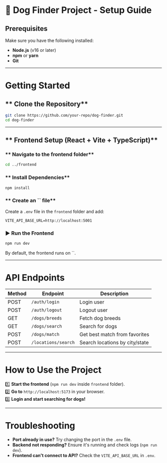 # 🐶 Dog Finder Project - Setup Guide

## Prerequisites

Make sure you have the following installed:

- **Node.js** (v16 or later)
- **npm** or **yarn**
- **Git**

---

# Getting Started

## ** Clone the Repository**

```sh
git clone https://github.com/your-repo/dog-finder.git
cd dog-finder
```

---



## ** Frontend Setup (React + Vite + TypeScript)**

### ** Navigate to the frontend folder**

```sh
cd ../frontend
```

### ** Install Dependencies**

```sh
npm install
```

### ** Create an ****\`\`**** file**

Create a `.env` file in the `frontend` folder and add:

```
VITE_API_BASE_URL=http://localhost:5001
```

### **▶️ Run the Frontend**

```sh
npm run dev
```

By default, the frontend runs on \`\`.

---

# API Endpoints

| Method | Endpoint            | Description                    |
| ------ | ------------------- | ------------------------------ |
| POST   | `/auth/login`       | Login user                     |
| POST   | `/auth/logout`      | Logout user                    |
| GET    | `/dogs/breeds`      | Fetch dog breeds               |
| GET    | `/dogs/search`      | Search for dogs                |
| POST   | `/dogs/match`       | Get best match from favorites  |
| POST   | `/locations/search` | Search locations by city/state |

---

# How to Use the Project

1️⃣ **Start the frontend** (`npm run dev` inside `frontend` folder).\
2️⃣ **Go to** `http://localhost:5173` in your browser.\
3️⃣ **Login and start searching for dogs!**

---

# Troubleshooting

- **Port already in use?** Try changing the port in the `.env` file.
- **Backend not responding?** Ensure it's running and check logs (`npm run dev`).
- **Frontend can't connect to API?** Check the `VITE_API_BASE_URL` in `.env`.

